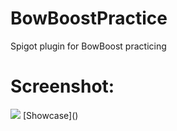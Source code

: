 # BowBoostPractice
Spigot plugin for BowBoost practicing

# Screenshot:
<img src="https://imgur.com/DEPYxpe.png">
[Showcase](<https://imgur.com/uvgp2KG>)